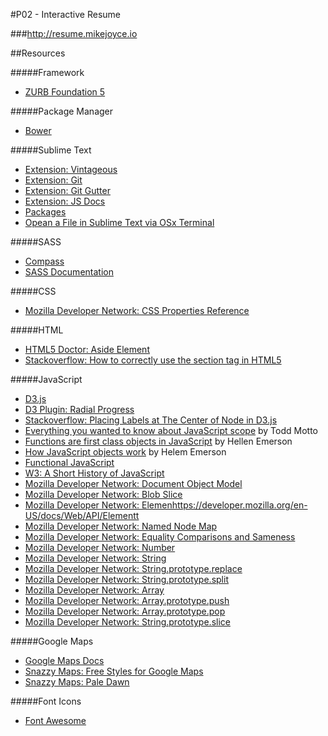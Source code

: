 #P02 - Interactive Resume

###http://resume.mikejoyce.io

##Resources

#####Framework

- [ZURB Foundation 5](http://foundation.zurb.com/docs/)

#####Package Manager 

- [Bower](http://bower.io/docs/api/)

#####Sublime Text

- [Extension: Vintageous](https://github.com/guillermooo/Vintageous)
- [Extension: Git](https://github.com/kemayo/sublime-text-git)
- [Extension: Git Gutter](https://github.com/jisaacks/GitGutter)
- [Extension: JS Docs](https://github.com/spadgos/sublime-jsdocs)
- [Packages](http://wbond.net/sublime_packages/terminal)
- [Opean a File in Sublime Text via OSx Terminal](http://alittlecode.com/open-a-file-in-sublime-text-via-os-x-terminal/)

#####SASS

- [Compass](http://compass-style.org/)
- [SASS Documentation](http://www.sass-lang.com/documentation/file.SASS_REFERENCE.html)

#####CSS

- [Mozilla Developer Network: CSS Properties Reference](https://developer.mozilla.org/en-US/docs/Web/CSS/CSS_Properties_Reference)

#####HTML

- [HTML5 Doctor: Aside Element](http://html5doctor.com/aside-revisited/)
- [Stackoverflow: How to correctly use the section tag in HTML5](http://stackoverflow.com/questions/7183132/how-to-correctly-use-section-tag-in-html5)

#####JavaScript

- [D3.js](http://d3js.org/)
- [D3 Plugin: Radial Progress](http://www.brightpointinc.com/clients/brightpointinc.com/library/radialProgress/index.html?source=d3js)
- [Stackoverflow: Placing Labels at The Center of Node in D3.js](http://stackoverflow.com/questions/11857615/placing-labels-at-the-center-of-nodes-in-d3-js)
- [Everything you wanted to know about JavaScript scope](http://toddmotto.com/everything-you-wanted-to-know-about-javascript-scope/) by Todd Motto
- [Functions are first class objects in JavaScript](http://helephant.com/2008/08/19/functions-are-first-class-objects-in-javascript/) by Hellen Emerson
- [How JavaScript objects work](http://helephant.com/2008/08/17/how-javascript-objects-work/) by Helem Emerson
- [Functional JavaScript](http://www.hunlock.com/blogs/Functional_Javascript)
- [W3: A Short History of JavaScript](https://www.w3.org/community/webed/wiki/A_Short_History_of_JavaScript)
- [Mozilla Developer Network: Document Object Model](https://developer.mozilla.org/en-US/docs/Web/API/Document_Object_Model)
- [Mozilla Developer Network: Blob Slice](https://developer.mozilla.org/en-US/docs/Web/API/Blob.slice)
- [Mozilla Developer Network: Elemenhttps://developer.mozilla.org/en-US/docs/Web/API/Elementt](https://developer.mozilla.org/en-US/docs/Web/API/Element)
- [Mozilla Developer Network: Named Node Map](https://developer.mozilla.org/en-US/docs/Web/API/NamedNodeMap)
- [Mozilla Developer Network: Equality Comparisons and Sameness ](https://developer.mozilla.org/en-US/docs/Web/JavaScript/Equality_comparisons_and_when_to_use_them)
- [Mozilla Developer Network: Number](https://developer.mozilla.org/en-US/docs/Web/JavaScript/Reference/Global_Objects/Number)
- [Mozilla Developer Network: String](https://developer.mozilla.org/en-US/docs/Web/JavaScript/Reference/Global_Objects/String)
- [Mozilla Developer Network: String.prototype.replace](https://developer.mozilla.org/en-US/docs/Web/JavaScript/Reference/Global_Objects/String/replace)
- [Mozilla Developer Network: String.prototype.split](https://developer.mozilla.org/en-US/docs/Web/JavaScript/Reference/Global_Objects/String/split)
- [Mozilla Developer Network: Array](https://developer.mozilla.org/en-US/docs/Web/JavaScript/Reference/Global_Objects/Array)
- [Mozilla Developer Network: Array.prototype.push](https://developer.mozilla.org/en-US/docs/Web/JavaScript/Reference/Global_Objects/Array/push)
- [Mozilla Developer Network: Array.prototype.pop](https://developer.mozilla.org/en-US/docs/Web/JavaScript/Reference/Global_Objects/Array/pop)
- [Mozilla Developer Network: String.prototype.slice](https://developer.mozilla.org/en-US/docs/Web/JavaScript/Reference/Global_Objects/String/slice)

#####Google Maps

- [Google Maps Docs](https://developers.google.com/maps/documentation/javascript/reference#InfoWindow)
- [Snazzy Maps: Free Styles for Google Maps](https://snazzymaps.com/)
- [Snazzy Maps: Pale Dawn](http://snazzymaps.com/style/1/pale-dawn)

#####Font Icons

- [Font Awesome](http://fortawesome.github.io/Font-Awesome/)
